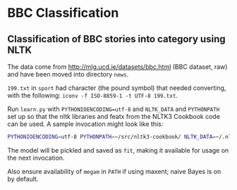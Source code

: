 # BBC Classification
## Classification of BBC stories into category using NLTK

The data come from http://mlg.ucd.ie/datasets/bbc.html (BBC dataset, raw) and
have been moved into directory `news`.

`199.txt` in `sport` had character <A3> (the pound symbol) that needed
converting, with the following: `iconv -f ISO-8859-1 -t UTF-8 199.txt`.

Run `learn.py` with `PYTHONIOENCODING=utf-8` and `NLTK_DATA` and `PYTHONPATH`
set up so that the nltk libraries and featx from the NLTK3 Cookbook code can be
used.  A sample invocation might look like this:

```bash
PYTHONIOENCODING=utf-8 PYTHONPATH=~/src/nltk3-cookbook/ NLTK_DATA=~/.nltk/ python learn.py
```

The model will be pickled and saved as `fit`, making it available for usage on
the next invocation.

Also ensure availability of `megam` in `PATH` if using maxent; naive Bayes is on
by default.
